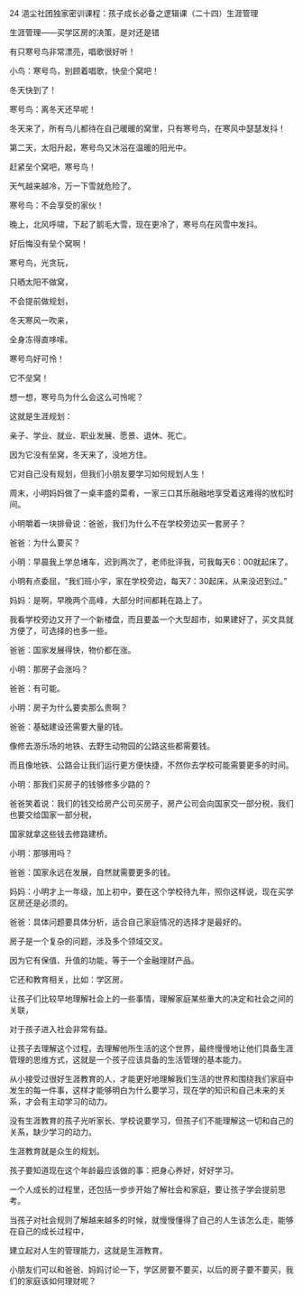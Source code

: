 24 浥尘社团独家密训课程：孩子成长必备之逻辑课（二十四）生涯管理



生涯管理——买学区房的决策，是对还是错



有只寒号鸟非常漂亮，唱歌很好听！

小鸟：寒号鸟，别顾着唱歌，快垒个窝吧！

冬天快到了！

寒号鸟：离冬天还早呢！



冬天来了，所有鸟儿都待在自己暖暖的窝里，只有寒号鸟，在寒风中瑟瑟发抖！

第二天，太阳升起，寒号鸟又沐浴在温暖的阳光中。



赶紧垒个窝吧，寒号鸟！

天气越来越冷，万一下雪就危险了。

寒号鸟：不会享受的家伙！



晚上，北风呼啸，下起了鹅毛大雪，现在更冷了，寒号鸟在风雪中发抖。

好后悔没有垒个窝啊！



寒号鸟，光贪玩，

只晒太阳不做窝，

不会提前做规划，

冬天寒风一吹来，

全身冻得直哆嗦。



寒号鸟好可怜！

它不垒窝！

想一想，寒号鸟为什么会这么可怜呢？



这就是生涯规划：

亲子、学业、就业、职业发展、愿景、退休、死亡。



因为它没有垒窝，冬天来了，没地方住。

它对自己没有规划，但我们小朋友要学习如何规划人生！



周末，小明妈妈做了一桌丰盛的菜肴，一家三口其乐融融地享受着这难得的放松时间。

小明嚼着一块排骨说：爸爸，我们为什么不在学校旁边买一套房子？

爸爸：为什么要买？

小明：早晨我上学总堵车，迟到两次了，老师批评我，可我每天6：00就起床了。

小明有点委屈，“我们班小宇，家在学校旁边，每天7：30起床，从来没迟到过。”



妈妈：是啊，早晚两个高峰，大部分时间都耗在路上了。

我看学校旁边又开了一个新楼盘，而且要盖一个大型超市，如果建好了，买文具就方便了，可选择的也多一些。

爸爸：国家发展得快，物价都在涨。

小明：那房子会涨吗？

爸爸：有可能。

小明：房子为什么要卖那么贵啊？

爸爸：基础建设还需要大量的钱。

像修去游乐场的地铁、去野生动物园的公路这些都需要钱。

而且像地铁、公路会让我们运行更方便快捷，不然你去学校可能需要更多的时间。

小明：那我们买房子的钱够修多少路的？

爸爸笑着说：我们的钱交给房产公司买房子，房产公司会向国家交一部分税，我们也要交给国家一部分税，

国家就拿这些钱去修路建桥。

小明：那够用吗？

爸爸：国家永远在发展，自然就需要更多的钱。

妈妈：小明才上一年级，加上初中，要在这个学校待九年，照你这样说，现在买学区房还是必须的。

爸爸：具体问题要具体分析，适合自己家庭情况的选择才是最好的。





房子是一个复杂的问题，涉及多个领域交叉。

因为它有保值、升值的功能，等于一个金融理财产品。

它还和教育相关，比如：学区房。

让孩子们比较早地理解社会上的一些事情，理解家庭某些重大的决定和社会之间的关联，

对于孩子进入社会非常有益。

让孩子去理解这个过程，去理解他所生活的这个世界，最终慢慢地让他们具备生涯管理的思维方式，这就是一个孩子应该具备的生活管理的基本能力。



从小接受过很好生涯教育的人，才能更好地理解我们生活的世界和围绕我们家庭中发生的每一件事，这样才能够明白为什么要学习，现在学的知识和自己未来的关系，才会有主动学习的动力。

没有生涯教育的孩子光听家长、学校说要学习，但孩子们不能理解这一切和自己的关系，缺少学习的动力。



生涯教育就是众生的规划。

孩子要知道现在这个年龄最应该做的事：把身心养好，好好学习。

一个人成长的过程里，还包括一步步开始了解社会和家庭，要让孩子学会提前思考。

当孩子对社会规则了解越来越多的时候，就慢慢懂得了自己的人生该怎么走，能够在自己的成长过程中，

建立起对人生的管理能力，这就是生涯教育。



小朋友们可以和爸爸、妈妈讨论一下，学区房要不要买，以后的房子要不要买，我们的家庭该如何理财呢？






























